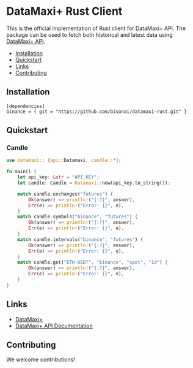 # DataMaxi+ Rust Client

This is the official implementation of Rust client for DataMaxi+ API.
The package can be used to fetch both historical and latest data using [DataMaxi+ API](https://docs.datamaxiplus.com/).

- [Installation](#installation)
- [Quickstart](#quickstart)
- [Links](#links)
- [Contributing](#contributing)

## Installation

```shell
[dependencies]
binance = { git = "https://github.com/bisonai/datamaxi-rust.git" }
```

## Quickstart

### Candle

```rust
use datamaxi:: {api::Datamaxi, candle::*};

fn main() {
    let api_key: &str = "API_KEY";
    let candle: Candle = Datamaxi::new(api_key.to_string());

    match candle.exchanges("futures") {
        Ok(answer) => println!("{:?}", answer),
        Err(e) => println!("Error: {}", e),
    }
    match candle.symbols("binance", "futures") {
        Ok(answer) => println!("{:?}", answer),
        Err(e) => println!("Error: {}", e),
    }
    match candle.intervals("binance", "futures") {
        Ok(answer) => println!("{:?}", answer),
        Err(e) => println!("Error: {}", e),
    }
    match candle.get("ETH-USDT", "binance", "spot", "1d") {
        Ok(answer) => println!("{:?}", answer),
        Err(e) => println!("Error: {}", e),
    }
}

```

## Links

- [DataMaxi+](https://datamaxiplus.com/)
- [DataMaxi+ API Documentation](https://docs.datamaxiplus.com/)

## Contributing

We welcome contributions!
